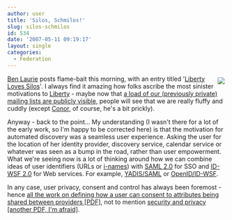 ```yaml
---
author: user
title: 'Silos, Schmilos!'
slug: silos-schmilos
id: 534
date: '2007-05-11 09:19:17'
layout: single
categories:
  - Federation
---
```


[<span style="margin: 5px; float: right;">![](http://photo.designalized.com/images/20060914210328_silo.jpg)</span>](http://www.links.org/?p=229)

[Ben Laurie](http://www.links.org/) posts flame-bait this morning, with an entry titled '[Liberty Loves Silos](http://www.links.org/?p=229)'. I always find it amazing how folks ascribe the most sinister motivations to [Liberty](http://projectliberty.org/) - maybe now that [a load of our (previously private) mailing lists are publicly visible](http://lists.projectliberty.org/pipermail/Publicly_viewable_members-only_lists/), people will see that we are really fluffy and cuddly (except [Conor](http://conorcahill.blogspot.com/), of course, he's a bit prickly).

Anyway - back to the point... My understanding (I wasn't there for a lot of the early work, so I'm happy to be corrected here) is that the motivation for automated discovery was a seamless user experience. Asking the user for the location of her identity provider, discovery service, calendar service or whatever was seen as a bump in the road, rather than user empowerment. What we're seeing now is a lot of thinking around how we can combine ideas of user identifiers (URLs or [i-names](http://www.xdi.org/i-names-explained.html)) with [SAML 2.0](http://www.oasis-open.org/committees/tc_home.php?wg_abbrev=security#samlv20) for SSO and [ID-WSF 2.0](http://www.projectliberty.org/resource_center/specifications/liberty_alliance_id_wsf_2_0_specifications) for Web services. For example, [YADIS/SAML](http://blogs.sun.com/superpat/entry/yadis%2Fxri_identifier_resolution_with_saml) or [OpenID/ID-WSF](http://connectid.blogspot.com/2007/04/openid-bootstrap-to-id-wsf.html).

In any case, user privacy, consent and control has always been foremost - hence [all the work on defining how a user can consent to attributes being shared between providers [PDF]](http://www.projectliberty.org/liberty/content/download/885/6231/file/liberty-idwsf-interaction-svc-v2.0.pdf), not to mention [security and privacy [another PDF, I'm afraid]](http://www.projectliberty.org/liberty/content/download/327/2405/file/liberty-idwsf-security-privacy-overview-v1.0.pdf).